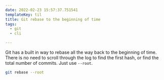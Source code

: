 ```yaml
---
date: 2022-02-23 15:57:37.751541
templateKey: til
title: Git rebase to the beginning of time
tags:
  - git
  - cli

---
```


Git has a built in way to rebase all the way back to the beginning of
time.  There is no need to scroll through the log to find the first
hash, or find the total number of commits. Just use `--root`.

``` bash
git rebase --root
```
